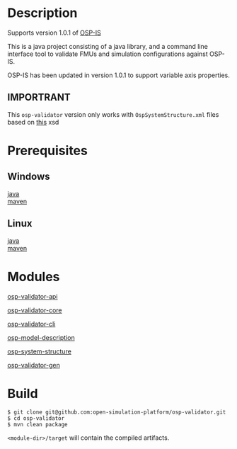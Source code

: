 Description
===========
Supports version 1.0.1 of [OSP-IS](https://opensimulationplatform.com/specification)

This is a java project consisting of a java library, and a command line interface tool to validate FMUs and simulation
configurations against OSP-IS.

OSP-IS has been updated in version 1.0.1 to support variable axis properties. 

IMPORTRANT
----------
This `osp-validator` version only works with `OspSystemStructure.xml` files based on 
[this](https://opensimulationplatform.com/xsd/OspSystemStructure-0.1.xsd) xsd

Prerequisites
=============
Windows
-------
[java](https://github.com/AdoptOpenJDK/openjdk8-binaries/releases/download/jdk8u222-b10/OpenJDK8U-jdk_x64_windows_hotspot_8u222b10.msi)
\
[maven](http://apache.uib.no/maven/maven-3/3.6.0/binaries/apache-maven-3.6.0-bin.zip)

Linux
-----
[java](https://github.com/AdoptOpenJDK/openjdk8-binaries/releases/download/jdk8u222-b10/OpenJDK8U-jdk_x64_linux_hotspot_8u222b10.tar.gz)
\
[maven](http://apache.uib.no/maven/maven-3/3.6.0/binaries/apache-maven-3.6.0-bin.tar.gz)

Modules
=======
[osp-validator-api](/osp-validator-api/README.md)

[osp-validator-core](/osp-validator-core/README.md)

[osp-validator-cli](/osp-validator-cli/README.md)

[osp-model-description](/osp-model-description/README.md)

[osp-system-structure](/osp-system-structure/README.md)

[osp-validator-gen](/osp-validator-gen/README.md)

Build
=====
```
$ git clone git@github.com:open-simulation-platform/osp-validator.git
$ cd osp-validator
$ mvn clean package
```

`<module-dir>/target` will contain the compiled artifacts.
